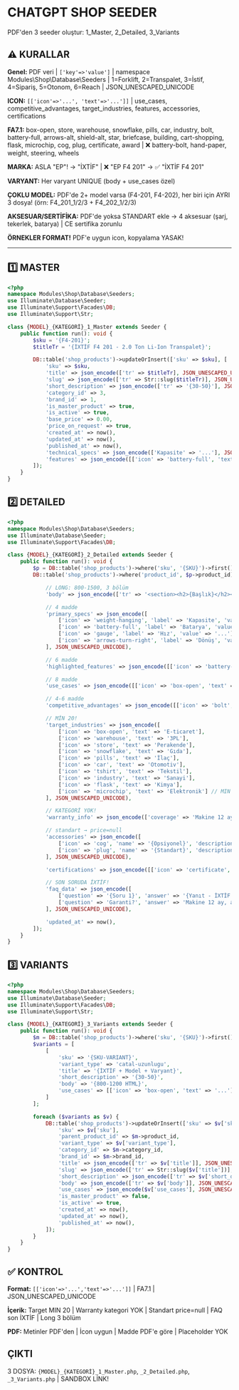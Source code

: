 # CHATGPT SHOP SEEDER

PDF'den 3 seeder oluştur: 1_Master, 2_Detailed, 3_Variants

## ⚠️ KURALLAR

**Genel:** PDF veri | `['key'=>'value']` | namespace Modules\Shop\Database\Seeders | 1=Forklift, 2=Transpalet, 3=İstif, 4=Sipariş, 5=Otonom, 6=Reach | JSON_UNESCAPED_UNICODE

**ICON:** `[['icon'=>'...', 'text'=>'...']]` | use_cases, competitive_advantages, target_industries, features, accessories, certifications

**FA7.1:** box-open, store, warehouse, snowflake, pills, car, industry, bolt, battery-full, arrows-alt, shield-alt, star, briefcase, building, cart-shopping, flask, microchip, cog, plug, certificate, award | ❌ battery-bolt, hand-paper, weight, steering, wheels

**MARKA:** ASLA "EP"! → "İXTİF" | ❌ "EP F4 201" → ✅ "İXTİF F4 201"

**VARYANT:** Her varyant UNIQUE (body + use_cases özel)

**ÇOKLU MODEL:** PDF'de 2+ model varsa (F4-201, F4-202), her biri için AYRI 3 dosya! (örn: F4_201_1/2/3 + F4_202_1/2/3)

**AKSESUAR/SERTİFİKA:** PDF'de yoksa STANDART ekle → 4 aksesuar (şarj, tekerlek, batarya) | CE sertifika zorunlu

**ÖRNEKLER FORMAT!** PDF'e uygun icon, kopyalama YASAK!

---

## 1️⃣ MASTER

```php
<?php
namespace Modules\Shop\Database\Seeders;
use Illuminate\Database\Seeder;
use Illuminate\Support\Facades\DB;
use Illuminate\Support\Str;

class {MODEL}_{KATEGORİ}_1_Master extends Seeder {
    public function run(): void {
        $sku = '{F4-201}';
        $titleTr = '{İXTİF F4 201 - 2.0 Ton Li-Ion Transpalet}';

        DB::table('shop_products')->updateOrInsert(['sku' => $sku], [
            'sku' => $sku,
            'title' => json_encode(['tr' => $titleTr], JSON_UNESCAPED_UNICODE),
            'slug' => json_encode(['tr' => Str::slug($titleTr)], JSON_UNESCAPED_UNICODE),
            'short_description' => json_encode(['tr' => '{30-50}'], JSON_UNESCAPED_UNICODE),
            'category_id' => 3,
            'brand_id' => 1,
            'is_master_product' => true,
            'is_active' => true,
            'base_price' => 0.00,
            'price_on_request' => true,
            'created_at' => now(),
            'updated_at' => now(),
            'published_at' => now(),
            'technical_specs' => json_encode(['Kapasite' => '...'], JSON_UNESCAPED_UNICODE),
            'features' => json_encode([['icon' => 'battery-full', 'text' => '...']], JSON_UNESCAPED_UNICODE), // 8x
        ]);
    }
}
```

## 2️⃣ DETAILED

```php
<?php
namespace Modules\Shop\Database\Seeders;
use Illuminate\Database\Seeder;
use Illuminate\Support\Facades\DB;

class {MODEL}_{KATEGORİ}_2_Detailed extends Seeder {
    public function run(): void {
        $p = DB::table('shop_products')->where('sku', '{SKU}')->first();
        DB::table('shop_products')->where('product_id', $p->product_id)->update([

            // LONG: 800-1500, 3 bölüm
            'body' => json_encode(['tr' => '<section><h2>{Başlık}</h2><p>{100-150}</p></section><section><h3>Teknik</h3><p>{200-300}</p></section><section><h3>Sonuç</h3><p>0216 755 3 555</p></section>'], JSON_UNESCAPED_UNICODE),

            // 4 madde
            'primary_specs' => json_encode([
                ['icon' => 'weight-hanging', 'label' => 'Kapasite', 'value' => '...'],
                ['icon' => 'battery-full', 'label' => 'Batarya', 'value' => '...'],
                ['icon' => 'gauge', 'label' => 'Hız', 'value' => '...'],
                ['icon' => 'arrows-turn-right', 'label' => 'Dönüş', 'value' => '...']
            ], JSON_UNESCAPED_UNICODE),

            // 6 madde
            'highlighted_features' => json_encode([['icon' => 'battery-full', 'title' => '...', 'description' => '...']], JSON_UNESCAPED_UNICODE),

            // 8 madde
            'use_cases' => json_encode([['icon' => 'box-open', 'text' => '...']], JSON_UNESCAPED_UNICODE),

            // 4-6 madde
            'competitive_advantages' => json_encode([['icon' => 'bolt', 'text' => '...']], JSON_UNESCAPED_UNICODE),

            // MİN 20!
            'target_industries' => json_encode([
                ['icon' => 'box-open', 'text' => 'E-ticaret'],
                ['icon' => 'warehouse', 'text' => '3PL'],
                ['icon' => 'store', 'text' => 'Perakende'],
                ['icon' => 'snowflake', 'text' => 'Gıda'],
                ['icon' => 'pills', 'text' => 'İlaç'],
                ['icon' => 'car', 'text' => 'Otomotiv'],
                ['icon' => 'tshirt', 'text' => 'Tekstil'],
                ['icon' => 'industry', 'text' => 'Sanayi'],
                ['icon' => 'flask', 'text' => 'Kimya'],
                ['icon' => 'microchip', 'text' => 'Elektronik'] // MIN 20
            ], JSON_UNESCAPED_UNICODE),

            // KATEGORİ YOK!
            'warranty_info' => json_encode(['coverage' => 'Makine 12 ay, Li-Ion batarya 24 ay garanti.', 'duration_months' => 12, 'battery_warranty_months' => 24], JSON_UNESCAPED_UNICODE),

            // standart → price=null
            'accessories' => json_encode([
                ['icon' => 'cog', 'name' => '{Opsiyonel}', 'description' => '...', 'is_standard' => false, 'price' => 'Talep üzerine'],
                ['icon' => 'plug', 'name' => '{Standart}', 'description' => '...', 'is_standard' => true, 'price' => null]
            ], JSON_UNESCAPED_UNICODE),

            'certifications' => json_encode([['icon' => 'certificate', 'name' => 'CE', 'year' => '2024', 'authority' => 'EU']], JSON_UNESCAPED_UNICODE),

            // SON SORUDA İXTİF!
            'faq_data' => json_encode([
                ['question' => '{Soru 1}', 'answer' => '{Yanıt - İXTİF YOK}'],
                ['question' => 'Garanti?', 'answer' => 'Makine 12 ay, akü 24 ay. İXTİF 0216 755 3 555.'] // 10-12, son İXTİF
            ], JSON_UNESCAPED_UNICODE),

            'updated_at' => now(),
        ]);
    }
}
```

## 3️⃣ VARIANTS

```php
<?php
namespace Modules\Shop\Database\Seeders;
use Illuminate\Database\Seeder;
use Illuminate\Support\Facades\DB;
use Illuminate\Support\Str;

class {MODEL}_{KATEGORİ}_3_Variants extends Seeder {
    public function run(): void {
        $m = DB::table('shop_products')->where('sku', '{SKU}')->first();
        $variants = [
            [
                'sku' => '{SKU-VARIANT}',
                'variant_type' => 'catal-uzunlugu',
                'title' => '{İXTİF + Model + Varyant}',
                'short_description' => '{30-50}',
                'body' => '{800-1200 HTML}',
                'use_cases' => [['icon' => 'box-open', 'text' => '...']] // 6x
            ]
        ];

        foreach ($variants as $v) {
            DB::table('shop_products')->updateOrInsert(['sku' => $v['sku']], [
                'sku' => $v['sku'],
                'parent_product_id' => $m->product_id,
                'variant_type' => $v['variant_type'],
                'category_id' => $m->category_id,
                'brand_id' => $m->brand_id,
                'title' => json_encode(['tr' => $v['title']], JSON_UNESCAPED_UNICODE),
                'slug' => json_encode(['tr' => Str::slug($v['title'])], JSON_UNESCAPED_UNICODE),
                'short_description' => json_encode(['tr' => $v['short_description']], JSON_UNESCAPED_UNICODE),
                'body' => json_encode(['tr' => $v['body']], JSON_UNESCAPED_UNICODE),
                'use_cases' => json_encode($v['use_cases'], JSON_UNESCAPED_UNICODE),
                'is_master_product' => false,
                'is_active' => true,
                'created_at' => now(),
                'updated_at' => now(),
                'published_at' => now(),
            ]);
        }
    }
}
```

## ✅ KONTROL

**Format:** `[['icon'=>'...','text'=>'...']]` | FA7.1 | JSON_UNESCAPED_UNICODE

**İçerik:** Target MIN 20 | Warranty kategori YOK | Standart price=null | FAQ son İXTİF | Long 3 bölüm

**PDF:** Metinler PDF'den | İcon uygun | Madde PDF'e göre | Placeholder YOK

## ÇIKTI

3 DOSYA: `{MODEL}_{KATEGORİ}_1_Master.php`, `_2_Detailed.php`, `_3_Variants.php` | SANDBOX LİNK!
